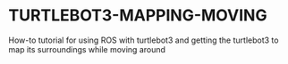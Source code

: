 # TURTLEBOT3-MAPPING-MOVING
How-to tutorial for using ROS with turtlebot3 and getting the turtlebot3 to map its surroundings while moving around
